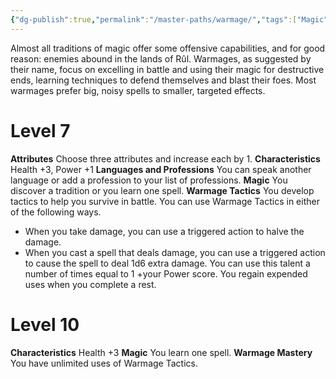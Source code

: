 ```yaml
---
{"dg-publish":true,"permalink":"/master-paths/warmage/","tags":["Magic"]}
---
```


Almost all traditions of magic offer some offensive capabilities, and for good reason: enemies abound in the lands of Rûl. Warmages, as suggested by their name, focus on excelling in battle and using their magic for destructive ends, learning techniques to defend themselves and blast their foes. Most warmages prefer big, noisy spells to smaller, targeted effects.
# Level 7
**Attributes** Choose three attributes and increase each by 1.
**Characteristics** Health +3, Power +1
**Languages and Professions** You can speak another language or add a profession to your list of professions.
**Magic** You discover a tradition or you learn one spell.
**Warmage Tactics** You develop tactics to help you survive in battle. You can use Warmage Tactics in either of the following ways.
- When you take damage, you can use a triggered action to halve the damage.
- When you cast a spell that deals damage, you can use a triggered action to cause the spell to deal 1d6 extra damage.
You can use this talent a number of times equal to 1 +your Power score. You regain expended uses when you complete a rest.
# Level 10
**Characteristics** Health +3
**Magic** You learn one spell.
**Warmage Mastery** You have unlimited uses of Warmage Tactics.